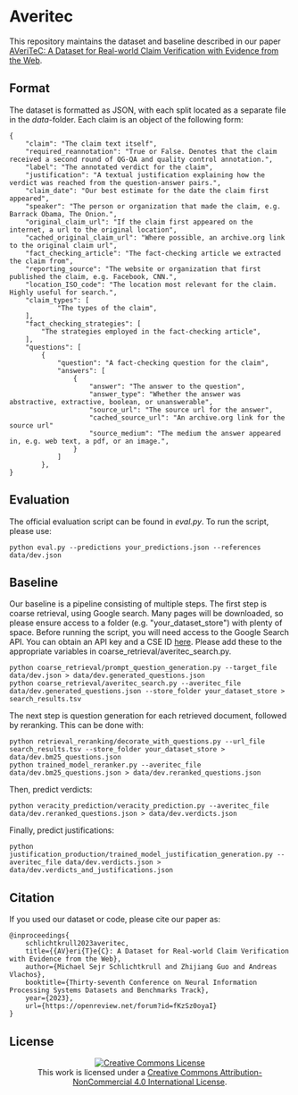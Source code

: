 # Averitec

This repository maintains the dataset and baseline described in our paper [AVeriTeC: A Dataset for Real-world Claim Verification with Evidence from the Web](https://arxiv.org/abs/2305.13117). 

## Format

The dataset is formatted as JSON, with each split located as a separate file in the *data*-folder. Each claim is an object of the following form:

```
{
    "claim": "The claim text itself",
    "required_reannotation": "True or False. Denotes that the claim received a second round of QG-QA and quality control annotation.",
    "label": "The annotated verdict for the claim",
    "justification": "A textual justification explaining how the verdict was reached from the question-answer pairs.",
    "claim_date": "Our best estimate for the date the claim first appeared",
    "speaker": "The person or organization that made the claim, e.g. Barrack Obama, The Onion.",
    "original_claim_url": "If the claim first appeared on the internet, a url to the original location",
    "cached_original_claim_url": "Where possible, an archive.org link to the original claim url",
    "fact_checking_article": "The fact-checking article we extracted the claim from",
    "reporting_source": "The website or organization that first published the claim, e.g. Facebook, CNN.",
    "location_ISO_code": "The location most relevant for the claim. Highly useful for search.",
    "claim_types": [
            "The types of the claim",
    ],
    "fact_checking_strategies": [
        "The strategies employed in the fact-checking article",
    ],
    "questions": [
        {
            "question": "A fact-checking question for the claim",
            "answers": [
                {
                    "answer": "The answer to the question",
                    "answer_type": "Whether the answer was abstractive, extractive, boolean, or unanswerable",
                    "source_url": "The source url for the answer",
                    "cached_source_url": "An archive.org link for the source url"
                    "source_medium": "The medium the answer appeared in, e.g. web text, a pdf, or an image.",
                }
            ]
        },
}
```

## Evaluation

The official evaluation script can be found in *eval.py*. To run the script, please use:

```
python eval.py --predictions your_predictions.json --references data/dev.json
```

## Baseline

Our baseline is a pipeline consisting of multiple steps. The first step is coarse retrieval, using Google search. Many pages will be downloaded, so please ensure access to a folder (e.g. "your_dataset_store") with plenty of space. Before running the script, you will need access to the Google Search API. You can obtain an API key and a CSE ID [here](programmablesearchengine.google.com). Please add these to the appropriate variables in coarse_retrieval/averitec_search.py.

```
python coarse_retrieval/prompt_question_generation.py --target_file data/dev.json > data/dev.generated_questions.json
python coarse_retrieval/averitec_search.py --averitec_file data/dev.generated_questions.json --store_folder your_dataset_store > search_results.tsv
```

The next step is question generation for each retrieved document, followed by reranking. This can be done with:

```
python retrieval_reranking/decorate_with_questions.py --url_file search_results.tsv --store_folder your_dataset_store > data/dev.bm25_questions.json
python trained_model_reranker.py --averitec_file data/dev.bm25_questions.json > data/dev.reranked_questions.json
```

Then, predict verdicts:

```
python veracity_prediction/veracity_prediction.py --averitec_file data/dev.reranked_questions.json > data/dev.verdicts.json
```

Finally, predict justifications:

```
python justification_production/trained_model_justification_generation.py --averitec_file data/dev.verdicts.json > data/dev.verdicts_and_justifications.json
```

## Citation

If you used our dataset or code, please cite our paper as:


```
@inproceedings{
    schlichtkrull2023averitec,
    title={{AV}eri{T}e{C}: A Dataset for Real-world Claim Verification with Evidence from the Web},
    author={Michael Sejr Schlichtkrull and Zhijiang Guo and Andreas Vlachos},
    booktitle={Thirty-seventh Conference on Neural Information Processing Systems Datasets and Benchmarks Track},
    year={2023},
    url={https://openreview.net/forum?id=fKzSz0oyaI}
}
```

## License
<p align="center">
<a rel="license" href="http://creativecommons.org/licenses/by-nc/4.0/"><img alt="Creative Commons License" style="border-width:0" src="https://i.creativecommons.org/l/by-nc/4.0/88x31.png" /></a><br />This work is licensed under a <a rel="license" href="http://creativecommons.org/licenses/by-nc/4.0/">Creative Commons Attribution-NonCommercial 4.0 International License</a>.
</p>

